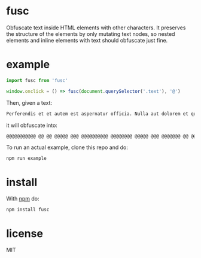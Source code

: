 # fusc

Obfuscate text inside HTML elements with other characters. It preserves
the structure of the elements by only mutating text nodes, so nested elements
and inline elements with text should obfuscate just fine.

# example

```js
import fusc from 'fusc'

window.onclick = () => fusc(document.querySelector('.text'), '@')
```

Then, given a text:

```txt
Perferendis et et autem est aspernatur officia. Nulla aut dolorem et quis corporis. Est numquam tenetur eius eos dolor rerum quaerat omnis. Labore corporis itaque illo aut qui dolorem beatae non. Cumque excepturi quam praesentium animi qui cupiditate quod. Molestias tempore animi optio fugit ducimus omnis.
```

it will obfuscate into:

```txt
@@@@@@@@@@@ @@ @@ @@@@@ @@@ @@@@@@@@@@ @@@@@@@@ @@@@@ @@@ @@@@@@@ @@ @@@@ @@@@@@@@@ @@@ @@@@@@@ @@@@@@@ @@@@ @@@ @@@@@ @@@@@ @@@@@@@ @@@@@@ @@@@@@ @@@@@@@@ @@@@@@ @@@@ @@@ @@@ @@@@@@@ @@@@@@ @@@@ @@@@@@ @@@@@@@@@ @@@@ @@@@@@@@@@@ @@@@@ @@@ @@@@@@@@@@ @@@@@ @@@@@@@@@ @@@@@@@ @@@@@ @@@@@ @@@@@ @@@@@@@ @@@@@@
```

To run an actual example, clone this repo and do:
```
npm run example
```

# install

With [npm](https://npmjs.org) do:

```
npm install fusc
```

# license

MIT

